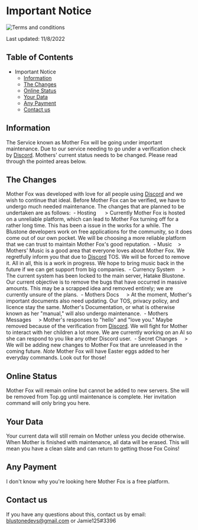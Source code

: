 # Important Notice
![Terms and conditions](https://img.shields.io/badge/Important_Notice-green)

Last updated: 11/8/2022

## Table of Contents
-  Important Notice
   - [ Information](#information)
   - [ The Changes](#the-changes)
   - [ Online Status](#online-status)
   - [ Your Data](#your-data)
   - [ Any Payment](#any-payment)
   - [ Contact us](#contact-us)

## Information
The Service known as Mother Fox will be going under important maintenance. Due to our service needing to go under a verification check by [Discord](https://discord.com). Mothers' current status needs to be changed. Please read through the pointed areas below.


## The Changes
Mother Fox was developed with love for all people using [Discord](https://discord.com) and we wish to continue that ideal. Before Mother Fox can be verified, we have to undergo much needed maintenance. The changes that are planned to be undertaken are as follows:
 - Hosting 
    > Currently Mother Fox is hosted on a unreliable platform, which can lead to Mother Fox turning off for a rather long time. This has been a issue in the works for a while. The Blustone developers work on free applications for the community, so it does come out of our own pocket. We will be choosing a more reliable platform that we can trust to maintain Mother Fox's good reputation.
 - Music
   > Mothers' Music is a good area that everyone loves about Mother Fox. We regretfully inform you that due to [Discord](https://discord.com) TOS. We will be forced to remove it. All in all, this is a work in progress. We hope to bring music back in the future if we can get support from big companies.
 - Currency System
    > The current system has been locked to the main server, Hatake Blustone. Our current objective is to remove the bugs that have occurred in massive amounts. This may be a scrapped idea and removed entirely; we are currently unsure of the plans.
 - Mothers Docs
    > At the moment, Mother's important documents also need updating. Our TOS, privacy policy, and licence stay the same. Mother's Documentation, or what is otherwise known as her "manual," will also undergo maintenance.
 - Mothers Messages
    > Mother's responses to "hello" and "love you." Maybe removed because of the verification from [Discord](https://discord.com). We will fight for Mother to interact with her children a lot more. We are currently working on an AI so she can respond to you like any other Discord user.
 - Secret Changes
    > We will be adding new changes to Mother Fox that are unreleased in the coming future. *Note* Mother Fox will have Easter eggs added to her everyday commands. Look out for those!


## Online Status
Mother Fox will remain online but cannot be added to new servers. She will be removed from Top.gg until maintenance is complete. Her invitation command will only bring you here.

## Your Data
Your current data will still remain on Mother unless you decide otherwise. When Mother is finished with maintenance, all data will be erased. This will mean you have a clean slate and can return to getting those Fox Coins!

## Any Payment
I don't know why you're looking here Mother Fox is a free platform.

## Contact us
If you have any questions about this, contact us by email: blustonedevs@gmail.com or Jamie125#3396
